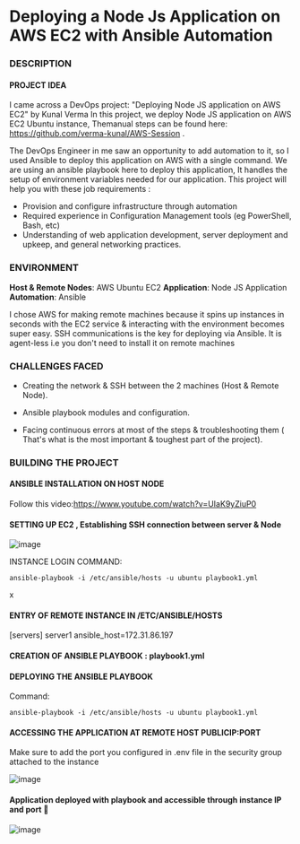# Deploying a Node Js Application on AWS EC2 with Ansible Automation

### DESCRIPTION

#### PROJECT IDEA

I came across a DevOps project: "Deploying Node JS application on AWS EC2" by Kunal Verma 
In this project, we deploy Node JS application on AWS EC2 Ubuntu instance, Themanual steps can be found here: https://github.com/verma-kunal/AWS-Session .

The DevOps Engineer in me saw an opportunity to add automation to it, so I used Ansible to deploy this application on AWS with a single command. We are using an ansible playbook here to deploy this application,
It handles the setup of environment variables needed for our application.
This project will help you with these job requirements :


- Provision and configure infrastructure through automation
- Required experience in Configuration Management tools (eg PowerShell, Bash, etc)
- Understanding of web application development, server deployment and upkeep, and general networking practices.


###  ENVIRONMENT

**Host & Remote Nodes**: AWS Ubuntu EC2
**Application**: Node JS Application
**Automation**:  Ansible

I chose AWS for making remote machines because it spins up instances in seconds with the EC2 service & interacting with the environment becomes super easy.
SSH communications is the key for deploying via Ansible. It is agent-less i.e you don't need to install it on remote machines


### CHALLENGES FACED


- Creating the network & SSH between the 2 machines (Host & Remote Node).

- Ansible playbook modules and configuration.

- Facing continuous errors at most of the steps & troubleshooting them ( That's what is the most important & toughest part of the project).

### BUILDING THE PROJECT

#### ANSIBLE INSTALLATION ON HOST NODE
Follow this video:https://www.youtube.com/watch?v=UIaK9yZiuP0
#### SETTING UP EC2 , Establishing SSH connection between server & Node
![image](https://github.com/dv-sharma/NodeJSDeploy/assets/65087388/c44b69f3-c335-40b6-85b6-d18f02926009)

INSTANCE LOGIN COMMAND: 
```
ansible-playbook -i /etc/ansible/hosts -u ubuntu playbook1.yml
```

x
#### ENTRY OF REMOTE INSTANCE IN /ETC/ANSIBLE/HOSTS 
[servers]
server1 ansible_host=172.31.86.197

#### CREATION OF ANSIBLE PLAYBOOK : playbook1.yml
#### DEPLOYING THE ANSIBLE PLAYBOOK
Command: 
```
ansible-playbook -i /etc/ansible/hosts -u ubuntu playbook1.yml
```

#### ACCESSING THE APPLICATION AT REMOTE HOST PUBLICIP:PORT
Make sure to add the port you configured in .env file in the security group attached to the instance

![image](https://github.com/dv-sharma/NodeJSDeploy/assets/65087388/15115842-49ee-44c8-a759-6705914f4d17)

#### Application deployed with playbook and accessible through instance IP and port 🎉
![image](https://github.com/dv-sharma/NodeJSDeploy/assets/65087388/a3ee68b1-bcfa-480f-8548-848501c91e54)


